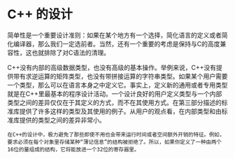 # C++ 的设计

简单性是一个重要设计准则：如果在某个地方有一个选择，简化语言的定义或者简化编译器，那么我们一定选前者。当然，还有一个重要的考虑是保持与C的高度兼容性，这也就排除了对C语法的清理。

C++没有内部的高级数据类型，也没有高级的基本操作。举例来说，C++没有提供带有求逆运算的矩阵类型，也没有带拼接运算的字符串类型。如果某个用户需要一个类型，那么可以在语言本身之中定义它。事实上，定义新的通用或者专用类型就是在C++里最基本的程序设计活动。一个设计良好的用户定义类型与一个内部类型之间的差异仅仅在于其定义的方式，而不在其使用方式。在第三部分描述的标准库提供了许多这样的类型及其使用的例子。从用户的观点看，在内部类型和由标准库提供的类型之间的差异非常小。

```
在C++的设计中，极力避免了那些即使不用也会带来运行时间或者空间额外开销的特征。例如，要求必须在每个对象里存储某种“薄记信息”的结构被拒绝了。所以，如果你定义了一种由两个16位的量组成的结构，它将能放进一个32位的寄存器里。
```



